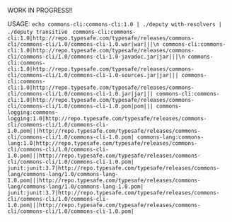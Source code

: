 WORK IN PROGRESS!!

USAGE:
`echo commons-cli:commons-cli:1.0 | ./deputy with-resolvers |  ./deputy transitive`
`
commons-cli:commons-cli:1.0|http://repo.typesafe.com/typesafe/releases/commons-cli/commons-cli/1.0/commons-cli-1.0.war|war|||\n
commons-cli:commons-cli:1.0|http://repo.typesafe.com/typesafe/releases/commons-cli/commons-cli/1.0/commons-cli-1.0-javadoc.jar|jar|||\n
commons-cli:commons-cli:1.0|http://repo.typesafe.com/typesafe/releases/commons-cli/commons-cli/1.0/commons-cli-1.0-sources.jar|jar|||
commons-cli:commons-cli:1.0|http://repo.typesafe.com/typesafe/releases/commons-cli/commons-cli/1.0/commons-cli-1.0.jar|jar|||
commons-cli:commons-cli:1.0|http://repo.typesafe.com/typesafe/releases/commons-cli/commons-cli/1.0/commons-cli-1.0.pom|pom|||
commons-logging:commons-logging:1.0|http://repo.typesafe.com/typesafe/releases/commons-cli/commons-cli/1.0/commons-cli-1.0.pom|||http://repo.typesafe.com/typesafe/releases/commons-cli/commons-cli/1.0/commons-cli-1.0.pom|
commons-lang:commons-lang:1.0|http://repo.typesafe.com/typesafe/releases/commons-cli/commons-cli/1.0/commons-cli-1.0.pom|||http://repo.typesafe.com/typesafe/releases/commons-cli/commons-cli/1.0/commons-cli-1.0.pom|
junit:junit:3.7|http://repo.typesafe.com/typesafe/releases/commons-lang/commons-lang/1.0/commons-lang-1.0.pom|||http://repo.typesafe.com/typesafe/releases/commons-lang/commons-lang/1.0/commons-lang-1.0.pom|
junit:junit:3.7|http://repo.typesafe.com/typesafe/releases/commons-cli/commons-cli/1.0/commons-cli-1.0.pom|||http://repo.typesafe.com/typesafe/releases/commons-cli/commons-cli/1.0/commons-cli-1.0.pom|`